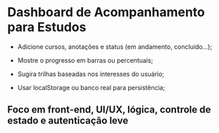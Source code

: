 # Dashboard de Acompanhamento para Estudos

- Adicione cursos, anotações e status (em andamento, concluído...);

- Mostre o progresso em barras ou percentuais;

- Sugira trilhas baseadas nos interesses do usuário;

- Usar localStorage ou banco real para persistência;

## Foco em front-end, UI/UX, lógica, controle de estado e autenticação leve
